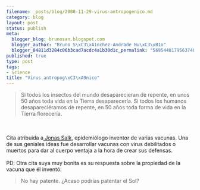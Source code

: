 ```yaml
--- 
filename: _posts/blog/2008-11-29-virus-antropogenico.md
category: blog
layout: post
status: publish
meta: 
  blogger_blog: brunosan.blogspot.com
  blogger_author: "Bruno S\xC3\xA1nchez-Andrade Nu\xC3\xB1o"
  blogger_84811d3284c06b3cad7acdc4a1b30d1c_permalink: "5695448179563748011"
published: true
type: post
tags: 
- Science
title: "Virus antropog\xC3\xA9nico"
---
```

<blockquote>Si todos los insectos del mundo desaparecieran de repente, en unos 50 años toda vida en la Tierra desaparecería. Si todos los humanos desapareciéramos de repente, en 50 años toda forma de vida en la Tierra florecería.</blockquote><br /><br />Cita atribuida a<a href="https://en.wikipedia.org/wiki/Jonas_Salk"> Jonas Salk</a>, epidemiólogo inventor de varias vacunas. Una de sus geniales ideas fue desarrollar vacunas con virus debilitados o muertos para dar al cuerpo ventaja a la hora de crear sus defensas.<br /><br />PD: Otra cita suya muy bonita es su respuesta sobre la propiedad de la vacuna que él inventó:<br /><blockquote>No hay patente. ¿Acaso podrías patentar el Sol?</blockquote>
